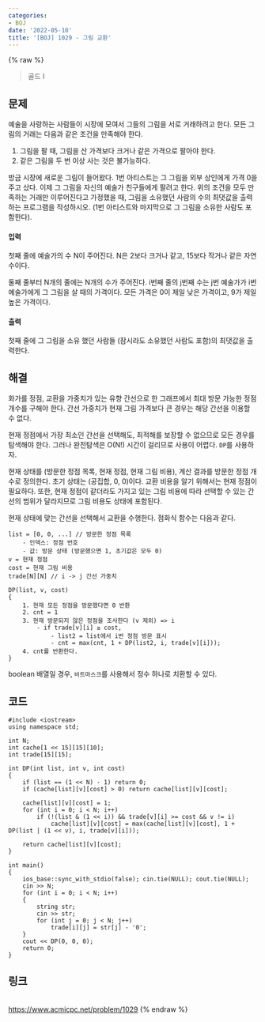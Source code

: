 ```yaml
---
categories:
- BOJ
date: '2022-05-10'
title: '[BOJ] 1029 - 그림 교환'
---
```


{% raw %}
> 골드 I<br>

## 문제
예술을 사랑하는 사람들이 시장에 모여서 그들의 그림을 서로 거래하려고 한다. 모든 그림의 거래는 다음과 같은 조건을 만족해야 한다.

1.  그림을 팔 때, 그림을 산 가격보다 크거나 같은 가격으로 팔아야 한다.
2.  같은 그림을 두 번 이상 사는 것은 불가능하다.

방금 시장에 새로운 그림이 들어왔다. 1번 아티스트는 그 그림을 외부 상인에게 가격 0을 주고 샀다. 이제 그 그림을 자신의 예술가 친구들에게 팔려고 한다. 위의 조건을 모두 만족하는 거래만 이루어진다고 가정했을 때, 그림을 소유했던 사람의 수의 최댓값을 출력하는 프로그램을 작성하시오. (1번 아티스트와 마지막으로 그 그림을 소유한 사람도 포함한다).

#### 입력
첫째 줄에 예술가의 수 N이 주어진다. N은 2보다 크거나 같고, 15보다 작거나 같은 자연수이다.

둘째 줄부터 N개의 줄에는 N개의 수가 주어진다. i번째 줄의 j번째 수는 j번 예술가가 i번 예술가에게 그 그림을 살 때의 가격이다. 모든 가격은 0이 제일 낮은 가격이고, 9가 제일 높은 가격이다.

#### 출력
첫째 줄에 그 그림을 소유 했던 사람들 (잠시라도 소유했던 사람도 포함)의 최댓값을 출력한다.

## 해결
화가를 정점, 교환을 가중치가 있는 유향 간선으로 한 그래프에서 최대 방문 가능한 정점 개수를 구해야 한다. 간선 가중치가 현재 그림 가격보다 큰 경우는 해당 간선을 이용할 수 없다.

현재 정점에서 가장 최소인 간선을 선택해도, 최적해를 보장할 수 없으므로 모든 경우를 탐색해야 한다. 그러나 완전탐색은 O(N!) 시간이 걸리므로 사용이 어렵다. `DP`를 사용하자.

현재 상태를 (방문한 정점 목록, 현재 정점, 현재 그림 비용), 계산 결과를 방문한 정점 개수로 정의한다. 초기 상태는 (공집합, 0, 0)이다. 교환 비용을 알기 위해서는 현재 정점이 필요하다. 또한, 현재 정점이 같더라도 가지고 있는 그림 비용에 따라 선택할 수 있는 간선의 범위가 달라지므로 그림 비용도 상태에 포함된다.

현재 상태에 맞는 간선을 선택해서 교환을 수행한다. 점화식 함수는 다음과 같다. 
```
list = [0, 0, ...] // 방문한 정점 목록
	- 인덱스: 정점 번호
	- 값: 방문 상태 (방문했으면 1, 초기값은 모두 0)
v = 현재 정점
cost = 현재 그림 비용
trade[N][N] // i -> j 간선 가중치

DP(list, v, cost)
{
	1. 현재 모든 정점을 방문했다면 0 반환
	2. cnt = 1
	3. 현재 방문되지 않은 정점을 조사한다 (v 제외) => i
		- if trade[v][i] ≥ cost,
			- list2 = list에서 i번 정점 방문 표시
			- cnt = max(cnt, 1 + DP(list2, i, trade[v][i]));
	4. cnt를 반환한다.
}
```
boolean 배열일 경우, `비트마스크`를 사용해서 정수 하나로 치환할 수 있다. 

## 코드
```
#include <iostream>
using namespace std;

int N;
int cache[1 << 15][15][10];
int trade[15][15];

int DP(int list, int v, int cost)
{
	if (list == (1 << N) - 1) return 0;
	if (cache[list][v][cost] > 0) return cache[list][v][cost];

	cache[list][v][cost] = 1;
	for (int i = 0; i < N; i++)
		if (!(list & (1 << i)) && trade[v][i] >= cost && v != i)
			cache[list][v][cost] = max(cache[list][v][cost], 1 + DP(list | (1 << v), i, trade[v][i]));

	return cache[list][v][cost];
}

int main()
{
	ios_base::sync_with_stdio(false); cin.tie(NULL); cout.tie(NULL);
	cin >> N;
	for (int i = 0; i < N; i++)
	{
		string str;
		cin >> str;
		for (int j = 0; j < N; j++)
			trade[i][j] = str[j] - '0';
	}
	cout << DP(0, 0, 0);
	return 0;
}
```

## 링크
<br>https://www.acmicpc.net/problem/1029
{% endraw %}